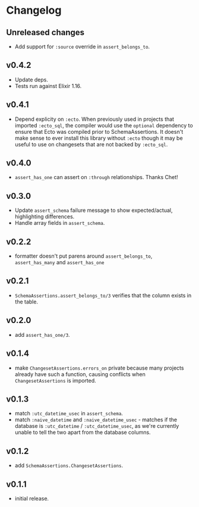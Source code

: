 # Changelog

## Unreleased changes

- Add support for `:source` override in `assert_belongs_to`.

## v0.4.2

- Update deps.
- Tests run against Elixir 1.16.

## v0.4.1

- Depend explicity on `:ecto`. When previously used in projects that imported `:ecto_sql`,
  the compiler would use the `optional` dependency to ensure that Ecto was compiled prior
  to SchemaAssertions. It doesn't make sense to ever install this library without `:ecto`
  though it may be useful to use on changesets that are not backed by `:ecto_sql`.

## v0.4.0

- `assert_has_one` can assert on `:through` relationships. Thanks Chet!

## v0.3.0

- Update `assert_schema` failure message to show expected/actual, highlighting differences.
- Handle array fields in `assert_schema`.

## v0.2.2

- formatter doesn't put parens around `assert_belongs_to`, `assert_has_many` and `assert_has_one`

## v0.2.1

- `SchemaAssertions.assert_belongs_to/3` verifies that the column exists in the table.

## v0.2.0

- add `assert_has_one/3`.

## v0.1.4

- make `ChangesetAssertions.errors_on` private because many projects already have such a function,
  causing conflicts when `ChangesetAssertions` is imported.
  
## v0.1.3

- match `:utc_datetime_usec` in `assert_schema`.
- match `:naive_datetime` and `:naive_datetime_usec` - matches if the database is
  `:utc_datetime` / `:utc_datetime_usec`, as we're currently unable to tell the two apart
  from the database columns.

## v0.1.2

- add `SchemaAssertions.ChangesetAssertions`.

## v0.1.1

- initial release.
